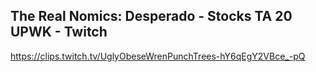 ## The Real Nomics: Desperado - Stocks TA 20 UPWK - Twitch

<https://clips.twitch.tv/UglyObeseWrenPunchTrees-hY6qEgY2VBce_-pQ>
